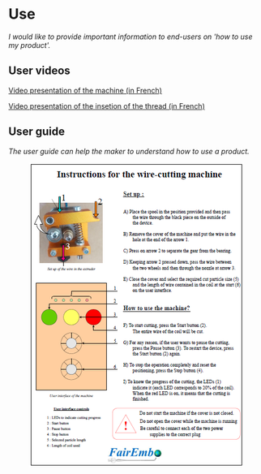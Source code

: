 # **Use**

*I would like to provide important information to end-users on 'how to use my product'.*

## **User videos**
[Video presentation of the machine (in French)](https://youtu.be/ImHSvuk8Stc)

[Video presentation of the insetion of the thread (in French)](https://youtu.be/wi5pOOeNl6A)

## **User guide**
*The user guide can help the maker to understand how to use a product.* 

<p align="center"> 
 <img src="https://github.com/TomGosnik/FairEmbo-Project/blob/main/Source/Pictures/Use_User%20guide.png" />
</p>



